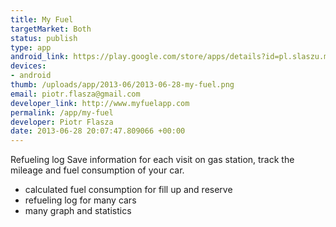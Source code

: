 ```yaml
--- 
title: My Fuel
targetMarket: Both
status: publish
type: app
android_link: https://play.google.com/store/apps/details?id=pl.slaszu.myfuel
devices: 
- android
thumb: /uploads/app/2013-06/2013-06-28-my-fuel.png
email: piotr.flasza@gmail.com
developer_link: http://www.myfuelapp.com
permalink: /app/my-fuel
developer: Piotr Flasza
date: 2013-06-28 20:07:47.809066 +00:00
---
```


Refueling log 
Save information for each visit on gas station, track the mileage and fuel consumption of your car.
- calculated fuel consumption for fill up and reserve
- refueling log for many cars
- many graph and statistics
